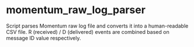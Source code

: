 # momentum_raw_log_parser
Script parses Momentum raw log file and converts it into a human-readable CSV file. R (received) / D (delivered) events are combined based on message ID value respectively.
